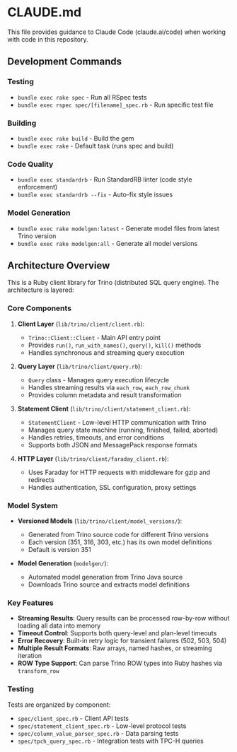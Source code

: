 # CLAUDE.md

This file provides guidance to Claude Code (claude.ai/code) when working with code in this repository.

## Development Commands

### Testing
- `bundle exec rake spec` - Run all RSpec tests
- `bundle exec rspec spec/[filename]_spec.rb` - Run specific test file

### Building
- `bundle exec rake build` - Build the gem
- `bundle exec rake` - Default task (runs spec and build)

### Code Quality
- `bundle exec standardrb` - Run StandardRB linter (code style enforcement)
- `bundle exec standardrb --fix` - Auto-fix style issues

### Model Generation
- `bundle exec rake modelgen:latest` - Generate model files from latest Trino version
- `bundle exec rake modelgen:all` - Generate all model versions

## Architecture Overview

This is a Ruby client library for Trino (distributed SQL query engine). The architecture is layered:

### Core Components

1. **Client Layer** (`lib/trino/client/client.rb`):
   - `Trino::Client::Client` - Main API entry point
   - Provides `run()`, `run_with_names()`, `query()`, `kill()` methods
   - Handles synchronous and streaming query execution

2. **Query Layer** (`lib/trino/client/query.rb`):
   - `Query` class - Manages query execution lifecycle
   - Handles streaming results via `each_row`, `each_row_chunk`
   - Provides column metadata and result transformation

3. **Statement Client** (`lib/trino/client/statement_client.rb`):
   - `StatementClient` - Low-level HTTP communication with Trino
   - Manages query state machine (running, finished, failed, aborted)
   - Handles retries, timeouts, and error conditions
   - Supports both JSON and MessagePack response formats

4. **HTTP Layer** (`lib/trino/client/faraday_client.rb`):
   - Uses Faraday for HTTP requests with middleware for gzip and redirects
   - Handles authentication, SSL configuration, proxy settings

### Model System

- **Versioned Models** (`lib/trino/client/model_versions/`):
  - Generated from Trino source code for different Trino versions
  - Each version (351, 316, 303, etc.) has its own model definitions
  - Default is version 351

- **Model Generation** (`modelgen/`):
  - Automated model generation from Trino Java source
  - Downloads Trino source and extracts model definitions

### Key Features

- **Streaming Results**: Query results can be processed row-by-row without loading all data into memory
- **Timeout Control**: Supports both query-level and plan-level timeouts
- **Error Recovery**: Built-in retry logic for transient failures (502, 503, 504)
- **Multiple Result Formats**: Raw arrays, named hashes, or streaming iteration
- **ROW Type Support**: Can parse Trino ROW types into Ruby hashes via `transform_row`

### Testing

Tests are organized by component:
- `spec/client_spec.rb` - Client API tests
- `spec/statement_client_spec.rb` - Low-level protocol tests
- `spec/column_value_parser_spec.rb` - Data parsing tests
- `spec/tpch_query_spec.rb` - Integration tests with TPC-H queries
